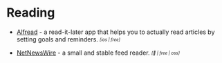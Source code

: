 # Reading

- [Alfread](https://alfreadapp.com/) - a read-it-later app that helps you to actually read articles by setting goals and reminders. <sub><sup>*[ios | free]*</sup></sub>

- [NetNewsWire](https://netnewswire.com/) - a small and stable feed reader. <sub><sup>*[ | free | oss]*</sup></sub>